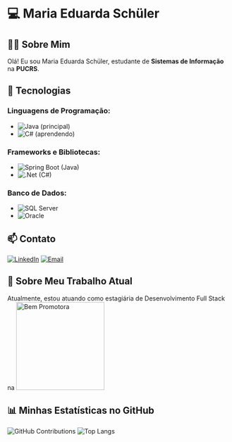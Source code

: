 # 💻 Maria Eduarda Schüler

## 👩‍🎓 Sobre Mim
Olá! Eu sou Maria Eduarda Schüler, estudante de **Sistemas de Informação**
 na **PUCRS**.

## 🚀 Tecnologias
### Linguagens de Programação:
- ![Java](https://img.shields.io/badge/Java-ED8B00?style=for-the-badge&logo=java&logoColor=white) (principal)
- ![C#](https://img.shields.io/badge/C%23-239120?style=for-the-badge&logo=c-sharp&logoColor=white) (aprendendo)

### Frameworks e Bibliotecas:
- ![Spring Boot](https://img.shields.io/badge/Spring_Boot-6DB33F?style=for-the-badge&logo=spring-boot&logoColor=white) (Java)
- 	![.Net](https://img.shields.io/badge/.NET-5C2D91?style=for-the-badge&logo=.net&logoColor=white) (C#)

### Banco de Dados:
- ![SQL Server](https://img.shields.io/badge/SQL_Server-CC2927?style=for-the-badge&logo=microsoft-sql-server&logoColor=white) 
- ![Oracle](https://img.shields.io/badge/Oracle-F80000?style=for-the-badge&logo=oracle&logoColor=white) 

## 📫 Contato
[![LinkedIn](https://img.shields.io/badge/LinkedIn-0077B5?style=for-the-badge&logo=linkedin&logoColor=white)](https://www.linkedin.com/in/maria-eduarda-schuler/)
[![Email](https://img.shields.io/badge/Email-D14836?style=for-the-badge&logo=gmail&logoColor=white)](mailto:dudaschuler2011@gmail.com)

## 💼 Sobre Meu Trabalho Atual
Atualmente, estou atuando como estagiária de Desenvolvimento Full Stack na 
<img src="https://github.com/EduardaSchuler/EduardaSchuler/assets/45366066/13e17119-6cae-4cd7-8525-e4ac83681750" alt="Bem Promotora" width="200">


## 📊 Minhas Estatísticas no GitHub

![GitHub Contributions](https://github-readme-streak-stats.herokuapp.com/?user=EduardaSchuler&theme=radical)
![Top Langs](https://github-readme-stats.vercel.app/api/top-langs/?username=EduardaSchuler&layout=compact)

